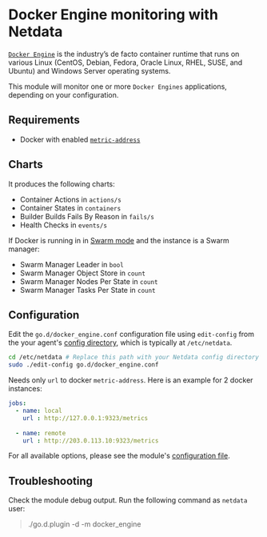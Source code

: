 # Docker Engine monitoring with Netdata

[`Docker Engine`](https://docs.docker.com/engine/) is the industry’s de facto container runtime that runs on various Linux (CentOS, Debian, Fedora, Oracle Linux, RHEL, SUSE, and Ubuntu) and Windows Server operating systems.

This module will monitor one or more `Docker Engines` applications, depending on your configuration.

## Requirements

-   Docker with enabled [`metric-address`](https://docs.docker.com/config/thirdparty/prometheus/)

## Charts

It produces the following charts:

-   Container Actions in `actions/s`
-   Container States in `containers`
-   Builder Builds Fails By Reason in `fails/s`
-   Health Checks in `events/s`

If Docker is running in in [Swarm mode](https://docs.docker.com/engine/swarm/) and the instance is a Swarm manager:

-   Swarm Manager Leader in `bool`
-   Swarm Manager Object Store in `count`
-   Swarm Manager Nodes Per State in `count`
-   Swarm Manager Tasks Per State in `count`

## Configuration

Edit the `go.d/docker_engine.conf` configuration file using `edit-config` from the your agent's [config
directory](/docs/step-by-step/step-04.md#find-your-netdataconf-file), which is typically at `/etc/netdata`.

```bash
cd /etc/netdata # Replace this path with your Netdata config directory
sudo ./edit-config go.d/docker_engine.conf
```

Needs only `url` to docker `metric-address`. Here is an example for 2 docker instances:

```yaml
jobs:
  - name: local
    url : http://127.0.0.1:9323/metrics
      
  - name: remote
    url : http://203.0.113.10:9323/metrics
```

For all available options, please see the module's [configuration file](https://github.com/netdata/go.d.plugin/blob/master/config/go.d/docker_engine.conf).

## Troubleshooting

Check the module debug output. Run the following command as `netdata` user:

> ./go.d.plugin -d -m docker_engine
